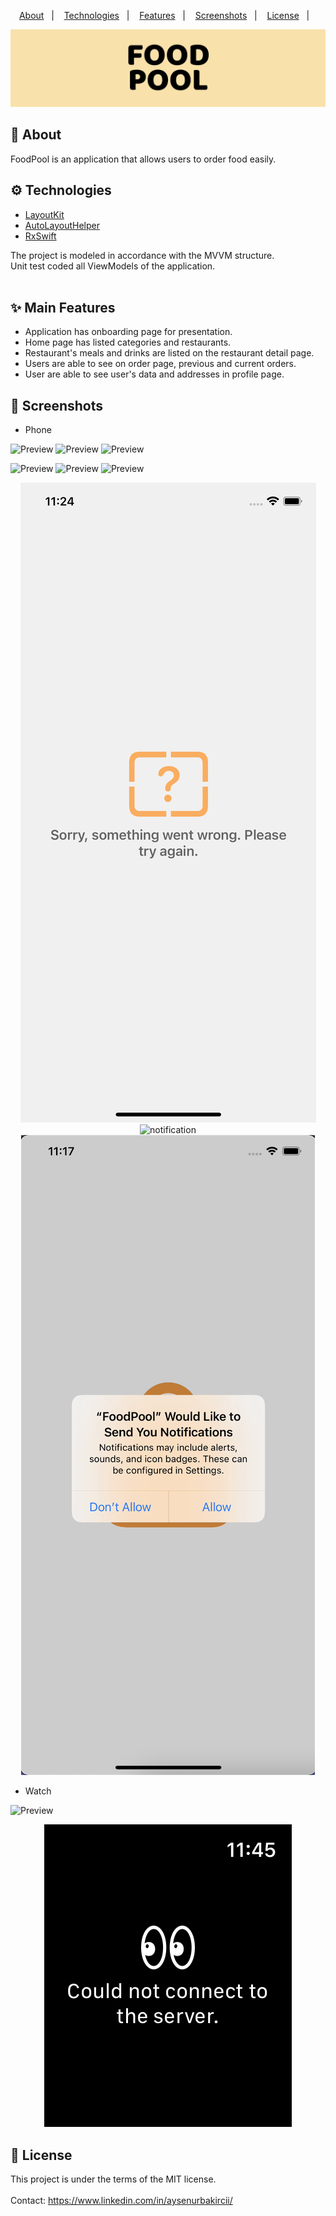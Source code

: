 <p align="center">
  <a href="#calling-about">About</a>&nbsp;&nbsp;&nbsp;|&nbsp;&nbsp;&nbsp;
  <a href="#gear-technologies">Technologies</a>&nbsp;&nbsp;&nbsp;|&nbsp;&nbsp;&nbsp;
  <a href="#sparkles-main-features">Features</a>&nbsp;&nbsp;&nbsp;|&nbsp;&nbsp;&nbsp;
  <a href="#camera_flash-screenshots">Screenshots</a>&nbsp;&nbsp;&nbsp;|&nbsp;&nbsp;&nbsp;
  <a href="#memo-license">License</a>&nbsp;&nbsp;&nbsp;|&nbsp;&nbsp;&nbsp
</p>

<div align="center">
  <img src="ReadmeImages/titleImage.png" alt="title" />
</div>

## :calling: About
FoodPool is an application that allows users to order food easily.

## :gear: Technologies

- [LayoutKit](https://github.com/aysenurbakirci/LayoutKit)
- [AutoLayoutHelper](https://github.com/aysenurbakirci/AutoLayoutHelper)
- [RxSwift](https://github.com/ReactiveX/RxSwift)

The project is modeled in accordance with the MVVM structure.<br/>
Unit test coded all ViewModels of the application.<br/>
<br/>

## :sparkles: Main Features

- Application has onboarding page for presentation.
- Home page has listed categories and restaurants.
- Restaurant's meals and drinks are listed on the restaurant detail page.
- Users are able to see on order page, previous and current orders.
- User are able to see user's data and addresses in profile page.

## :camera_flash: Screenshots

- Phone

![Preview](https://media.giphy.com/media/rpkQuhiqS5AM4vRgdx/giphy.gif) ![Preview](https://media.giphy.com/media/wsrgneVmj0M1ZuFJA9/giphy.gif)  ![Preview](https://media.giphy.com/media/MK35SVLDLw7woWuBA8/giphy.gif) 

![Preview](https://media.giphy.com/media/ySZUdG7QDvqVSB4X4Y/giphy.gif)  ![Preview](https://media.giphy.com/media/d4jp8zNEdzrA3GSbkU/giphy.gif)  ![Preview](https://media.giphy.com/media/7pNPpdYGYE6v8YTYMF/giphy.gif) 

<div align="center">
  <img src="ReadmeImages/iphoneError.png" alt="iphoneError" />
    <img src="ReadmeImages/notification.png" alt="notification" />
        <img src="ReadmeImages/notificationPermission.png" alt="notificationPermission" />
</div>

- Watch

![Preview](https://media.giphy.com/media/v4M5Jh1cP3sPqxcDfw/giphy.gif) 

<div align="center">
  <img src="ReadmeImages/watchError.png" alt="watchError" />
</div>

## :memo: License 
This project is under the terms of the MIT license.
<br/>
<br/>
Contact: https://www.linkedin.com/in/aysenurbakircii/
